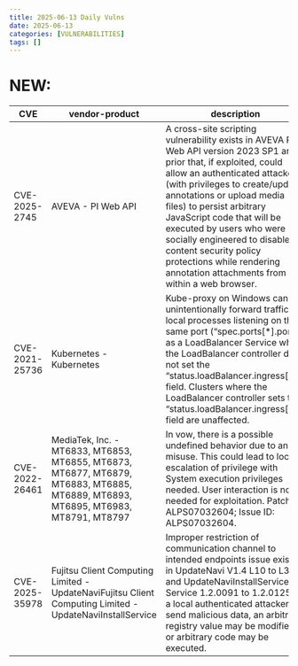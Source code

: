 ```yaml
---
title: 2025-06-13 Daily Vulns
date: 2025-06-13
categories: [VULNERABILITIES]
tags: []
---
```


# NEW:

| CVE            | vendor-product                                                                                                                  | description                                                                                                                                                                                                                                                                                                                                                                                                                                 | metric                                      | Referenceurl                                                                                                                                                                                                      | title                                                      | GithubURL                                  |                                                                                                                                   |
| -------------- | ------------------------------------------------------------------------------------------------------------------------------- | ------------------------------------------------------------------------------------------------------------------------------------------------------------------------------------------------------------------------------------------------------------------------------------------------------------------------------------------------------------------------------------------------------------------------------------------- | ------------------------------------------- | ----------------------------------------------------------------------------------------------------------------------------------------------------------------------------------------------------------------- | ---------------------------------------------------------- | ------------------------------------------ | --------------------------------------------------------------------------------------------------------------------------------- |
| CVE-2025-2745  | AVEVA - PI Web API                                                                                                              | A cross-site scripting vulnerability exists in AVEVA PI Web API version 2023 SP1 and prior that, if exploited, could allow an authenticated attacker (with privileges to create/update annotations or upload media files) to persist arbitrary JavaScript code that will be executed by users who were socially engineered to disable content security policy protections while rendering annotation attachments from within a web browser. | CVSS3.1: 6.5 - MEDIUM CVSS4.0: 4.5 - MEDIUM | [0](https://www.cisa.gov/news-events/ics-advisories/icsa-25-162-08) [1](https://www.aveva.com/en/support-and-success/cyber-security-updates/)                                                                     | Exploitation: noneAutomatable: noTechnical Impact: partial | AVEVA PI Web API Cross-site Scripting      | [github](https://github.com/cisagov/vulnrichment/raw/38a86ff83422e3eb0a4e385786640c2945516054/2025%2F2xxx%2FCVE-2025-2745.json)   |
| CVE-2021-25736 | Kubernetes - Kubernetes                                                                                                         | Kube-proxy on Windows can unintentionally forward traffic to local processes listening on the same port (“spec.ports\[\*\].port”) as a LoadBalancer Service when the LoadBalancer controller does not set the “status.loadBalancer.ingress\[\].ip” field. Clusters where the LoadBalancer controller sets the “status.loadBalancer.ingress\[\].ip” field are unaffected.                                                                    | CVSS3.1: 5.8 - MEDIUM                       | [0](https://github.com/kubernetes/kubernetes/pull/99958) [1](https://groups.google.com/g/kubernetes-security-announce/c/lIoOPObO51Q/m/O15LOazPAgAJ) [2](https://security.netapp.com/advisory/ntap-20231221-0003/) | Exploitation: noneAutomatable: noTechnical Impact: partial | Windows kube-proxy LoadBalancer contention | [github](https://github.com/cisagov/vulnrichment/raw/6f932319dc3b53ff5822428a07364b6482a01307/2021%2F25xxx%2FCVE-2021-25736.json) |
| CVE-2022-26461 | MediaTek, Inc. - MT6833, MT6853, MT6855, MT6873, MT6877, MT6879, MT6883, MT6885, MT6889, MT6893, MT6895, MT6983, MT8791, MT8797 | In vow, there is a possible undefined behavior due to an API misuse. This could lead to local escalation of privilege with System execution privileges needed. User interaction is not needed for exploitation. Patch ID: ALPS07032604; Issue ID: ALPS07032604.                                                                                                                                                                             | CNA n/a CVSS3.1: 6.7 - MEDIUM               | [0](https://corp.mediatek.com/product-security-bulletin/September-2022)                                                                                                                                           | Exploitation: noneAutomatable: noTechnical Impact: total   | undefined                                  | [github](https://github.com/cisagov/vulnrichment/raw/7197e4be5a20ff1ba2f4057221ba24accf0266a2/2022%2F26xxx%2FCVE-2022-26461.json) |
| CVE-2025-35978 | Fujitsu Client Computing Limited - UpdateNaviFujitsu Client Computing Limited - UpdateNaviInstallService                        | Improper restriction of communication channel to intended endpoints issue exists in UpdateNavi V1.4 L10 to L33 and UpdateNaviInstallService Service 1.2.0091 to 1.2.0125\. If a local authenticated attacker send malicious data, an arbitrary registry value may be modified or arbitrary code may be executed.                                                                                                                            | CVSS4.0: 6.9 - MEDIUM                       | [0](https://azby.fmworld.net/support/security/information/updatenavi202506/) [1](https://jvn.jp/en/jp/JVN17860456/)                                                                                               | Exploitation: noneAutomatable: noTechnical Impact: total   | undefined                                  | [github](https://github.com/cisagov/vulnrichment/raw/cc6a24a4255c4ee8fca4328df89731c619eb1360/2025%2F35xxx%2FCVE-2025-35978.json) |